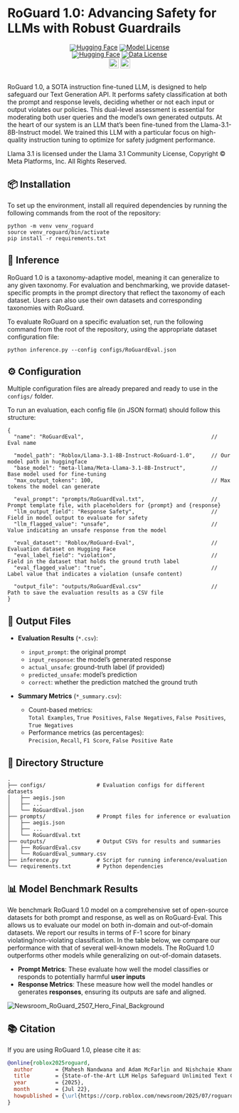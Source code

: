 # RoGuard 1.0: Advancing Safety for LLMs with Robust Guardrails


<div align="center" style="line-height: 1;">
  <a href="https://huggingface.co/Roblox/Llama-3.1-8B-Instruct-RoGuard-1.0" target="_blank"><img alt="Hugging Face" src="https://img.shields.io/badge/%F0%9F%A4%97%20Hugging%20Face-RoGuard 1.0-ffc107?color=ffc107&logoColor=white"/></a>
  <a href="https://github.com/Roblox/RoGuard/blob/main/LICENSE"><img src="https://img.shields.io/badge/Model%20License-RAIL_MS-green" alt="Model License"></a>
</div>
<div align="center" style="line-height: 1;">
  <a href="https://huggingface.co/datasets/Roblox/RoGuard-Eval" target="_blank"><img alt="Hugging Face" src="https://img.shields.io/badge/%F0%9F%A4%97%20Hugging%20Face-RoGuardEval-ffc107?color=1783ff&logoColor=white"/></a>
  <a href="https://creativecommons.org/licenses/by-nc-sa/4.0/"><img src="https://img.shields.io/badge/Data%20License-CC_BY_NC_4.0-blue" alt="Data License"></a>
</div>

<div align="center" style="line-height: 1;">
<a href="https://corp.roblox.com/newsroom/2025/07/roguard-advancing-safety-for-llms-with-robust-guardrails" target="_blank"><img src=https://img.shields.io/badge/Roblox-Blog-000000.svg?logo=Roblox height=22px></a>
<img src="https://img.shields.io/badge/ArXiv-Report (coming soon)-b5212f.svg?logo=arxiv" height="22px"><sub></sub>
</div>
<br />

RoGuard 1.0, a SOTA instruction fine-tuned LLM, is designed to help safeguard our Text Generation API. It performs safety classification at both the prompt and response levels, deciding whether or not each input or output violates our policies. This dual-level assessment is essential for moderating both user queries and the model’s own generated outputs. At the heart of our system is an LLM that’s been fine-tuned from the Llama-3.1-8B-Instruct model. We trained this LLM with a particular focus on high-quality instruction tuning to optimize for safety judgment performance. 

Llama 3.1 is licensed under the Llama 3.1 Community License, Copyright © Meta Platforms, Inc. All Rights Reserved.


## 📦 Installation
To set up the environment, install all required dependencies by running the following commands from the root of the repository:
```
python -m venv venv_roguard
source venv_roguard/bin/activate 
pip install -r requirements.txt
```

## 🧠 Inference

RoGuard 1.0 is a taxonomy-adaptive model, meaning it can generalize to any given taxonomy. For evaluation and benchmarking, we provide dataset-specific prompts in the prompt directory that reflect the taxonomy of each dataset. Users can also use their own datasets and corresponding taxonomies with RoGuard.

To evaluate RoGuard on a specific evaluation set, run the following command from the root of the repository, using the appropriate dataset configuration file:
```
python inference.py --config configs/RoGuardEval.json
```

## ⚙️ Configuration
Multiple configuration files are already prepared and ready to use in the `configs/` folder.

To run an evaluation, each config file (in JSON format) should follow this structure:
```
{
  "name": "RoGuardEval",                                        // Eval name

  "model_path": "Roblox/Llama-3.1-8B-Instruct-RoGuard-1.0",     // Our model path in huggingface
  "base_model": "meta-llama/Meta-Llama-3.1-8B-Instruct",        // Base model used for fine-tuning
  "max_output_tokens": 100,                                     // Max tokens the model can generate

  "eval_prompt": "prompts/RoGuardEval.txt",                     // Prompt template file, with placeholders for {prompt} and {response}
  "llm_output_field": "Response Safety",                        // Field in model output to evaluate for safety
  "llm_flagged_value": "unsafe",                                // Value indicating an unsafe response from the model

  "eval_dataset": "Roblox/RoGuard-Eval",                        // Evaluation dataset on Hugging Face
  "eval_label_field": "violation",                              // Field in the dataset that holds the ground truth label
  "eval_flagged_value": "true",                                 // Label value that indicates a violation (unsafe content)

  "output_file": "outputs/RoGuardEval.csv"                      // Path to save the evaluation results as a CSV file
}
```


## 📄 Output Files

- **Evaluation Results** (`*.csv`):  
  - `input_prompt`: the original prompt  
  - `input_response`: the model’s generated response  
  - `actual_unsafe`: ground-truth label (if provided)  
  - `predicted_unsafe`: model’s prediction  
  - `correct`: whether the prediction matched the ground truth  

- **Summary Metrics** (`*_summary.csv`):  
  - Count-based metrics:  
    `Total Examples`, `True Positives`, `False Negatives`, `False Positives`, `True Negatives`  
  - Performance metrics (as percentages):  
    `Precision`, `Recall`, `F1 Score`, `False Positive Rate`


## 📁 Directory Structure
```
.
├── configs/                # Evaluation configs for different datasets
│   ├── aegis.json
│   ├── ...
│   └── RoGuardEval.json
├── prompts/                # Prompt files for inference or evaluation
│   ├── aegis.json
│   ├── ...
│   └── RoGuardEval.txt
├── outputs/                # Output CSVs for results and summaries
│   ├── RoGuardEval.csv
│   └── RoGuardEval_summary.csv
├── inference.py            # Script for running inference/evaluation
└── requirements.txt        # Python dependencies
```

## 📊 Model Benchmark Results

We benchmark RoGuard 1.0 model on a comprehensive set of open-source datasets for both prompt and response, as well as on RoGuard-Eval. This allows us to evaluate our model on both in-domain and out-of-domain datasets. We report our results in terms of F-1 score for binary violating/non-violating classification. In the table below, we compare our performance with that of several well-known models. The RoGuard 1.0 outperforms other models while generalizing on out-of-domain datasets.
- **Prompt Metrics**: These evaluate how well the model classifies or responds to potentially harmful **user inputs**
- **Response Metrics**: These measure how well the model handles or generates **responses**, ensuring its outputs are safe and aligned.

![Newsroom_RoGuard_2507_Hero_Final_Background](https://github.com/user-attachments/assets/cedff355-2322-4e68-a0f1-d9e946f2d29b)


## 📚 Citation

If you are using RoGuard 1.0, please cite it as:

```bibtex
@online{roblox2025roguard,
  author       = {Mahesh Nandwana and Adam McFarlin and Nishchaie Khanna},
  title        = {State‑of‑the‑Art LLM Helps Safeguard Unlimited Text Generation on Roblox: RoGuard 1.0 — Advancing Safety With Robust Guardrails},
  year         = {2025},
  month        = {Jul 22},
  howpublished = {\url{https://corp.roblox.com/newsroom/2025/07/roguard-advancing-safety-for-llms-with-robust-guardrails}},
}

